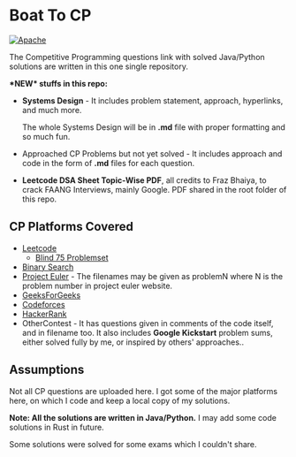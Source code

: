 # Boat To CP

[![Apache](https://img.shields.io/badge/license-Apache-blue.svg)](https://github.com/gouravkhator/boat-to-cp/blob/main/LICENSE.md)

The Competitive Programming questions link with solved Java/Python solutions are written in this one single repository.

**\*NEW\* stuffs in this repo:**

* **Systems Design** - It includes problem statement, approach, hyperlinks, and much more. 

    The whole Systems Design will be in **.md** file with proper formatting and so much fun.

* Approached CP Problems but not yet solved - It includes approach and code in the form of **.md** files for each question.
* **Leetcode DSA Sheet Topic-Wise PDF**, all credits to Fraz Bhaiya, to crack FAANG Interviews, mainly Google. PDF shared in the root folder of this repo.

## CP Platforms Covered

* [Leetcode](https://leetcode.com/problemset/all/)
    * [Blind 75 Problemset](https://leetcode.com/discuss/general-discussion/460599/blind-75-leetcode-questions)
* [Binary Search](https://binarysearch.com/)
* [Project Euler](https://projecteuler.net/) - The filenames may be given as problemN where N is the problem number in project euler website.
* [GeeksForGeeks](https://www.geeksforgeeks.org/)
* [Codeforces](https://codeforces.com/problemset/)
* [HackerRank](https://www.hackerrank.com/)
* OtherContest - It has questions given in comments of the code itself, and in filename too. 
It also includes **Google Kickstart** problem sums, either solved fully by me, or inspired by others' approaches..

## Assumptions

Not all CP questions are uploaded here. I got some of the major platforms here, on which I code and keep a local copy of my solutions.

**Note: All the solutions are written in Java/Python.** I may add some code solutions in Rust in future.

Some solutions were solved for some exams which I couldn't share.
